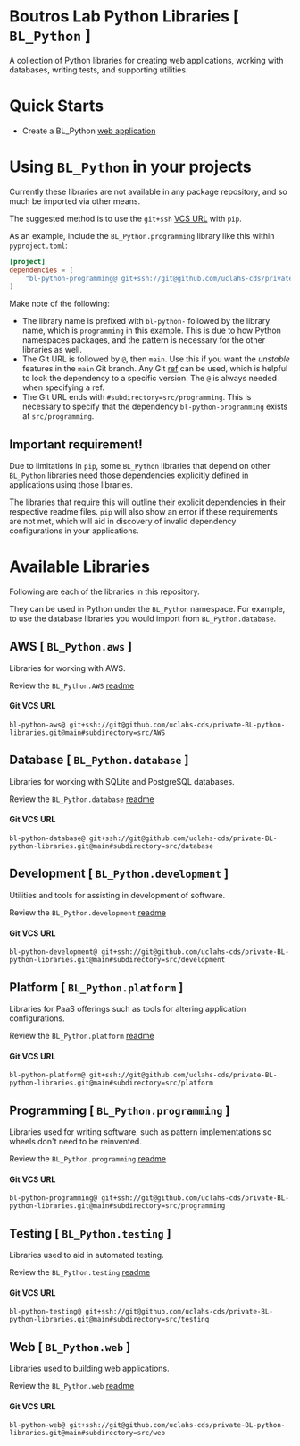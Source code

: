 # Boutros Lab Python Libraries [ `BL_Python` ]

A collection of Python libraries for creating web applications, working with databases, writing tests, and supporting utilities.

# Quick Starts

* Create a BL_Python [web application](src/web/README.md)

# Using `BL_Python` in your projects

Currently these libraries are not available in any package repository, and so much be imported via other means.

The suggested method is to use the `git+ssh` [VCS URL](https://pip.pypa.io/en/stable/topics/vcs-support/) with `pip`.

As an example, include the `BL_Python.programming` library like this within `pyproject.toml`:

```toml
[project]
dependencies = [
    "bl-python-programming@ git+ssh://git@github.com/uclahs-cds/private-BL-python-libraries.git@main#subdirectory=src/programming"
]
```

Make note of the following:
* The library name is prefixed with `bl-python-` followed by the library name, which is `programming` in this example. This is due to how Python namespaces packages, and the pattern is necessary for the other libraries as well.
* The Git URL is followed by `@`, then `main`. Use this if you want the _unstable_ features in the `main` Git branch. Any Git [ref](https://git-scm.com/book/en/v2/Git-Internals-Git-References) can be used, which is helpful to lock the dependency to a specific version. The `@` is always needed when specifying a ref.
* The Git URL ends with `#subdirectory=src/programming`. This is necessary to specify that the dependency `bl-python-programming` exists at `src/programming`.

## Important requirement!

Due to limitations in `pip`, some `BL_Python` libraries that depend on other `BL_Python` libraries need those dependencies explicitly defined in applications using those libraries.

The libraries that require this will outline their explicit dependencies in their respective readme files. `pip` will also show an error if these requirements are not met, which will aid in discovery of invalid dependency configurations in your applications.

# Available Libraries

Following are each of the libraries in this repository.

They can be used in Python under the `BL_Python` namespace. For example, to use the database libraries you would import from `BL_Python.database`.

## AWS [ `BL_Python.aws` ]
Libraries for working with AWS.

Review the `BL_Python.AWS` [readme](src/AWS/README.md)

#### Git VCS URL
`bl-python-aws@ git+ssh://git@github.com/uclahs-cds/private-BL-python-libraries.git@main#subdirectory=src/AWS`

## Database [ `BL_Python.database` ]
Libraries for working with SQLite and PostgreSQL databases.

Review the `BL_Python.database` [readme](src/database/README.md)

#### Git VCS URL
`bl-python-database@ git+ssh://git@github.com/uclahs-cds/private-BL-python-libraries.git@main#subdirectory=src/database`

## Development [ `BL_Python.development` ]
Utilities and tools for assisting in development of software.

Review the `BL_Python.development` [readme](src/development/README.md)

#### Git VCS URL
`bl-python-development@ git+ssh://git@github.com/uclahs-cds/private-BL-python-libraries.git@main#subdirectory=src/development`

## Platform [ `BL_Python.platform` ]
Libraries for PaaS offerings such as tools for altering application configurations.

Review the `BL_Python.platform` [readme](src/platform/README.md)

#### Git VCS URL
`bl-python-platform@ git+ssh://git@github.com/uclahs-cds/private-BL-python-libraries.git@main#subdirectory=src/platform`

## Programming [ `BL_Python.programming` ]
Libraries used for writing software, such as pattern implementations so wheels don't need to be reinvented.

Review the `BL_Python.programming` [readme](src/programming/README.md)

#### Git VCS URL
`bl-python-programming@ git+ssh://git@github.com/uclahs-cds/private-BL-python-libraries.git@main#subdirectory=src/programming`

## Testing [ `BL_Python.testing` ]
Libraries used to aid in automated testing.

Review the `BL_Python.testing` [readme](src/testing/README.md)

#### Git VCS URL
`bl-python-testing@ git+ssh://git@github.com/uclahs-cds/private-BL-python-libraries.git@main#subdirectory=src/testing`

## Web [ `BL_Python.web` ]
Libraries used to building web applications.

Review the `BL_Python.web` [readme](src/web/README.md)

#### Git VCS URL
`bl-python-web@ git+ssh://git@github.com/uclahs-cds/private-BL-python-libraries.git@main#subdirectory=src/web`